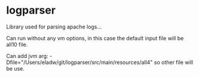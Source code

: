 # logparser

Library used for parsing apache logs...

Can run without any vm options, in this case the default input file will be all10 file.

Can add jvm arg: -Dfile="/Users/eladw/git/logparser/src/main/resources/all4" so other file will be use.

